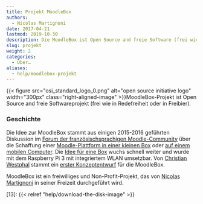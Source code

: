 ```yaml
---
title: Projekt MoodleBox
authors:
  - Nicolas Martignoni
date: 2017-04-21
lastmod: 2019-10-30
description: Die MoodleBox ist Open Source and freie Software (frei wie in Redefreiheit oder in Freibier). Sie bietet ein komplettes Moodle Learning Management System mit minimaler Infrastruktur.
slug: projekt
weight: 2
categories:
  - Über…
aliases:
  - help/moodlebox-projekt
---
```


{{< figure src="osi_standard_logo_0.png" alt="open source initiative logo" width="300px" class="right-aligned-image" >}}MoodleBox-Projekt ist Open Source and freie Softwareprojekt (frei wie in Redefreiheit oder in Freibier).

### Geschichte

Die Idee zur MoodleBox stammt aus einigen 2015-2016 geführten Diskussion im [Forum der französischsprachigen Moodle-Community][4] über die Schaffung einer [Moodle-Plattform in einer kleinen Box][12] oder [auf einem mobilen Computer][5]. Die [Idee für eine Box][6] wuchs schnell weiter und wurde mit dem Raspberry Pi 3 mit integriertem WLAN umsetzbar. Von [Christian Westphal][7] stammt ein [erster Konzeptentwurf][8] für die MoodleBox.

MoodleBox ist ein freiwilliges und Non-Profit-Projekt, das von [Nicolas Martignoni][2] in seiner Freizeit durchgeführt wird.

 [1]: https://moodle.org
 [2]: https://blog.martignoni.net/a-propos/
 [3]: https://www.raspberrypi.org
 [4]: https://moodle.org/course/view.php?id=20
 [5]: https://moodle.org/mod/forum/discuss.php?d=318719
 [6]: https://moodle.org/mod/forum/discuss.php?d=330291
 [7]: http://moodlebox.tuxfamily.org/
 [8]: https://moodle.org/mod/forum/discuss.php?d=331170
 [10]: https://moodle.org/user/profile.php?id=70180
 [11]: https://moodle.org/user/profile.php?id=41095
 [12]: https://moodle.org/mod/forum/discuss.php?d=278493
 [13]: {{< relref "help/download-the-disk-image" >}}
